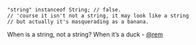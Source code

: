 ```
"string" instanceof String; // false. 
// 'course it isn't not a string, it may look like a string
// but actually it's masquerading as a banana.
```

When is a string, not a string? When it’s a duck - [@rem](http://twitter.com/rem)